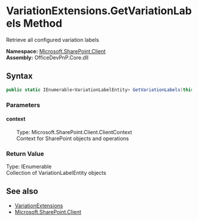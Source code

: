 # VariationExtensions.GetVariationLabels Method  
 Retrieve all configured variation labels   

**Namespace:** [Microsoft.SharePoint.Client](Microsoft.SharePoint.Client.md)  
**Assembly:** OfficeDevPnP.Core.dll  
## Syntax
```C#
public static IEnumerable<VariationLabelEntity> GetVariationLabels(this ClientContext context)
```
### Parameters
#### context  
&emsp;&emsp;Type: Microsoft.SharePoint.Client.ClientContext  
&emsp;&emsp;Context for SharePoint objects and operations  

  

### Return Value
Type: IEnumerable<VariationLabelEntity>  
Collection of VariationLabelEntity objects  


## See also
- [VariationExtensions](Microsoft.SharePoint.Client.VariationExtensions.md) 
- [Microsoft.SharePoint.Client](Microsoft.SharePoint.Client.md) 
